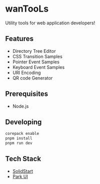 # wanTooLs

Utility tools for web application developers!

## Features

- Directory Tree Editor
- CSS Transition Samples
- Pointer Event Samples
- Keyboard Event Samples
- URI Encoding
- QR code Generator

## Prerequisites

- Node.js

## Developing

```bash
corepack enable
pnpm install
pnpm run dev
```

## Tech Stack

- [SolidStart](https://start.solidjs.com/)
- [Park UI](https://park-ui.com/)
